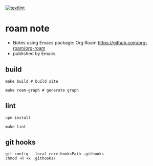[![textlint](https://github.com/kijimaD/roam/actions/workflows/lint.yml/badge.svg)](https://github.com/kijimaD/roam/actions/workflows/lint.yml)
# roam note

- Notes using Emacs package: Org Roam https://github.com/org-roam/org-roam
- published by Emacs.

## build
```
make build # build site

make roam-graph # generate graph
```

## lint
```shell
npm install

make lint
```

## git hooks
```shell
git config --local core.hooksPath .githooks
chmod -R +x .githooks/
```
